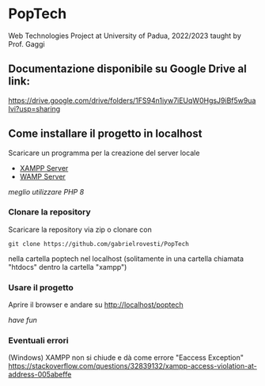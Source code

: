 # PopTech
Web Technologies Project at University of Padua, 2022/2023 taught by Prof. Gaggi

## Documentazione disponibile su Google Drive al link:
https://drive.google.com/drive/folders/1FS94n1iyw7iEUqW0HgsJ9iBf5w9uaIvi?usp=sharing

## Come installare il progetto in localhost

Scaricare un programma per la creazione del server locale

- [XAMPP Server](https://www.apachefriends.org/download.html)
- [WAMP Server](https://www.wampserver.com/en/download-wampserver-64bits/)

_meglio utilizzare PHP 8_

### Clonare la repository 

Scaricare la repository via zip o clonare con

`git clone https://github.com/gabrielrovesti/PopTech`

nella cartella poptech nel localhost (solitamente in una cartella chiamata "htdocs" dentro la cartella "xampp")
 
### Usare il progetto

Aprire il browser e andare su [http://localhost/poptech](http://localhost/poptech)

_have fun_

### Eventuali errori

(Windows) XAMPP non si chiude e dà come errore "Eaccess Exception"
https://stackoverflow.com/questions/32839132/xampp-access-violation-at-address-005abeffe
